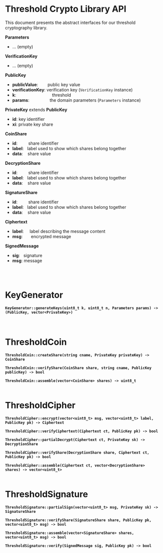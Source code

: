 # Threshold Crypto Library API
This document presents the abstract interfaces for our threshold cryptography library.

**Parameters**
- ... (empty)

**VerificationKey**
- ... (empty)

**PublicKey**
- **publicValue**:&nbsp;&nbsp;&nbsp;&nbsp;&nbsp;&nbsp;&nbsp; public key value
- **verificationKey**: verification key (`VerificationKey` instance)
- **k**:&nbsp;&nbsp;&nbsp;&nbsp;&nbsp;&nbsp;&nbsp;&nbsp;&nbsp;&nbsp;&nbsp;&nbsp;&nbsp;&nbsp;&nbsp;&nbsp;&nbsp;&nbsp;&nbsp;&nbsp;&nbsp;&nbsp;&nbsp;&nbsp;&nbsp;&nbsp;&nbsp;&nbsp;&nbsp; threshold
- **params**:&nbsp;&nbsp;&nbsp;&nbsp;&nbsp;&nbsp;&nbsp;&nbsp;&nbsp;&nbsp;&nbsp;&nbsp;&nbsp;&nbsp;&nbsp;&nbsp;&nbsp;the domain parameters (`Parameters` instance)

**PrivateKey** extends **PublicKey**
- **id**: key identifier
- **xi**: private key share

**CoinShare**
- **id**:&nbsp;&nbsp;&nbsp;&nbsp;&nbsp;&nbsp;&nbsp;&nbsp; share identifier
- **label**:&nbsp;&nbsp;&nbsp;label used to show which shares belong together
- **data**:&nbsp;&nbsp;&nbsp;&nbsp;share value

**DecryptionShare**
- **id**:&nbsp;&nbsp;&nbsp;&nbsp;&nbsp;&nbsp;&nbsp;&nbsp; share identifier
- **label**:&nbsp;&nbsp;&nbsp;label used to show which shares belong together
- **data**:&nbsp;&nbsp;&nbsp;&nbsp;share value

**SignatureShare**
- **id**:&nbsp;&nbsp;&nbsp;&nbsp;&nbsp;&nbsp;&nbsp;&nbsp; share identifier
- **label**:&nbsp;&nbsp;&nbsp;label used to show which shares belong together
- **data**:&nbsp;&nbsp;&nbsp;&nbsp;share value

**Ciphertext**
- **label**:&nbsp;&nbsp;&nbsp;&nbsp; label describing the message content
- **msg**:&nbsp;&nbsp;&nbsp;&nbsp;&nbsp;&nbsp; encrypted message

**SignedMessage**
- **sig**:&nbsp;&nbsp; signature
- **msg**: message

<br><br>

# KeyGenerator

**`KeyGenerator::generateKeys(uint8_t k, uint8_t n, Parameters params) -> (PublicKey, vector<PrivateKey>)`**<br>
<br><br>


# ThresholdCoin

**`ThresholdCoin::createShare(string cname, PrivateKey privateKey) -> CoinShare`**<br>

**`ThresholdCoin::verifyShare(CoinShare share, string cname, PublicKey publicKey) -> bool`**<br>

**`ThresholdCoin::assemble(vector<CoinShare> shares) -> uint8_t`**<br><br>


# ThresholdCipher

**`ThresholdCipher::encrypt(vector<uint8_t> msg, vector<uint8_t> label, PublicKey pk) -> Ciphertext`**<br>

**`ThresholdCipher::verifyCiphertext(Ciphertext ct, PublicKey pk) -> bool`**<br>

**`ThresholdCipher::partialDecrypt(Ciphertext ct, PrivateKey sk) -> DecryptionShare`**<br>

**`ThresholdCipher::verifyShare(DecryptionShare share, Ciphertext ct, PublicKey pk) -> bool`**<br>

**`ThresholdCipher::assemble(Ciphertext ct, vector<DecryptionShare> shares) -> vector<uint8_t>`**<br><br>


# ThresholdSignature 

**`ThresholdSignature::partialSign(vector<uint8_t> msg, PrivateKey sk) -> SignatureShare`**<br>

**`ThresholdSignature::verifyShare(SignatureShare share, PublicKey pk, vector<uint8_t> msg) -> bool`**<br>

**`ThresholdSignature::assemble(vector<SignatureShare> shares, vector<uint8_t> msg) -> bool`**<br>

**`ThresholdSignature::verify(SignedMessage sig, PublicKey pk) -> bool`**<br>